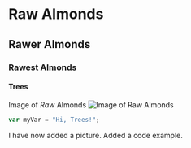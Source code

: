 # <h1> Raw Almonds
## <h2> Rawer Almonds
### <h3> Rawest Almonds
#### <h4> Trees


Image of _Raw_ Almonds
![Image of Raw Almonds](https://www.ohnuts.com/noapp/showImage.cfm/zoom/Raw%20Almond%20NEW1.jpg)



``` javascript
var myVar = "Hi, Trees!";
```










I have now added a picture.
Added a code example.
